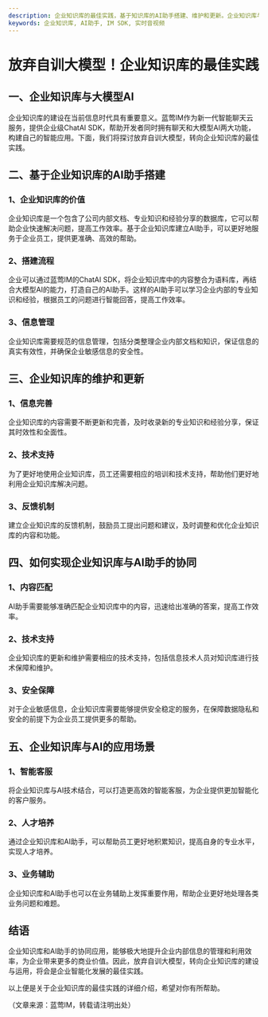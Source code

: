 ```yaml
---
description: 企业知识库的最佳实践，基于知识库的AI助手搭建、维护和更新。企业知识库与AI的协同、应用场景。
keywords: 企业知识库, AI助手, IM SDK, 实时音视频
---
```

# 放弃自训大模型！企业知识库的最佳实践

## 一、企业知识库与大模型AI

企业知识库的建设在当前信息时代具有重要意义。蓝莺IM作为新一代智能聊天云服务，提供企业级ChatAI SDK，帮助开发者同时拥有聊天和大模型AI两大功能，构建自己的智能应用。下面，我们将探讨放弃自训大模型，转向企业知识库的最佳实践。

## 二、基于企业知识库的AI助手搭建

### 1、企业知识库的价值

企业知识库是一个包含了公司内部文档、专业知识和经验分享的数据库，它可以帮助企业快速解决问题，提高工作效率。基于企业知识库建立AI助手，可以更好地服务于企业员工，提供更准确、高效的帮助。

### 2、搭建流程

企业可以通过蓝莺IM的ChatAI SDK，将企业知识库中的内容整合为语料库，再结合大模型AI的能力，打造自己的AI助手。这样的AI助手可以学习企业内部的专业知识和经验，根据员工的问题进行智能回答，提高工作效率。

### 3、信息管理

企业知识库需要规范的信息管理，包括分类整理企业内部文档和知识，保证信息的真实有效性，并确保企业敏感信息的安全性。

## 三、企业知识库的维护和更新

### 1、信息完善

企业知识库的内容需要不断更新和完善，及时收录新的专业知识和经验分享，保证其时效性和全面性。

### 2、技术支持

为了更好地使用企业知识库，员工还需要相应的培训和技术支持，帮助他们更好地利用企业知识库解决问题。

### 3、反馈机制

建立企业知识库的反馈机制，鼓励员工提出问题和建议，及时调整和优化企业知识库的内容和功能。

## 四、如何实现企业知识库与AI助手的协同

### 1、内容匹配

AI助手需要能够准确匹配企业知识库中的内容，迅速给出准确的答案，提高工作效率。

### 2、技术支持

企业知识库的更新和维护需要相应的技术支持，包括信息技术人员对知识库进行技术保障和维护。

### 3、安全保障

对于企业敏感信息，企业知识库需要能够提供安全稳定的服务，在保障数据隐私和安全的前提下为企业员工提供更多的帮助。

## 五、企业知识库与AI的应用场景

### 1、智能客服

将企业知识库与AI技术结合，可以打造更高效的智能客服，为企业提供更加智能化的客户服务。

### 2、人才培养

通过企业知识库和AI助手，可以帮助员工更好地积累知识，提高自身的专业水平，实现人才培养。

### 3、业务辅助

企业知识库和AI助手也可以在业务辅助上发挥重要作用，帮助企业更好地处理各类业务问题和难题。

## 结语

企业知识库和AI助手的协同应用，能够极大地提升企业内部信息的管理和利用效率，为企业带来更多的商业价值。因此，放弃自训大模型，转向企业知识库的建设与运用，将会是企业智能化发展的最佳实践。

以上便是关于企业知识库的最佳实践的详细介绍，希望对你有所帮助。

（文章来源：蓝莺IM，转载请注明出处）